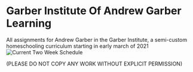 # Garber Institute Of Andrew Garber Learning
All assignments for Andrew Garber in the Garber Institute, a semi-custom homeschooling curriculum starting in early march of 2021
![Current Two Week Schedule](https://user-images.githubusercontent.com/63741917/161387143-3a489118-d65d-467b-ac22-30e6d7b2a0f5.png)

(PLEASE DO NOT COPY ANY WORK WITHOUT EXPLICIT PERMISSION)

